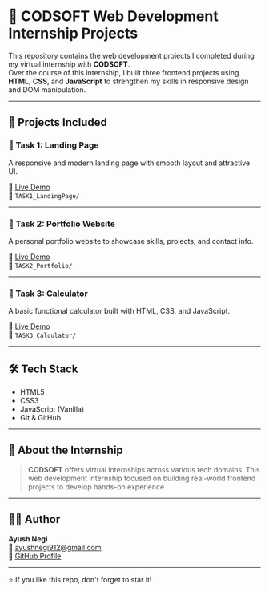 # 💼 CODSOFT Web Development Internship Projects

This repository contains the web development projects I completed during my virtual internship with **CODSOFT**.  
Over the course of this internship, I built three frontend projects using **HTML**, **CSS**, and **JavaScript** to strengthen my skills in responsive design and DOM manipulation.

---

## 🚀 Projects Included

### 🔹 Task 1: Landing Page
A responsive and modern landing page with smooth layout and attractive UI.

🔗 [Live Demo](#)  
📁 `TASK1_LandingPage/`

---

### 🔹 Task 2: Portfolio Website
A personal portfolio website to showcase skills, projects, and contact info.

🔗 [Live Demo](#)  
📁 `TASK2_Portfolio/`

---

### 🔹 Task 3: Calculator
A basic functional calculator built with HTML, CSS, and JavaScript.

🔗 [Live Demo](#)  
📁 `TASK3_Calculator/`

---

## 🛠️ Tech Stack

- HTML5  
- CSS3  
- JavaScript (Vanilla)  
- Git & GitHub  

---

## 📌 About the Internship

> **CODSOFT** offers virtual internships across various tech domains. This web development internship focused on building real-world frontend projects to develop hands-on experience.

---

## 🙋‍♂️ Author

**Ayush Negi**  
📧 ayushnegi912@gmail.com <br>
🔗 [GitHub Profile](https://github.com/AyushNegi2809)

---

⭐ If you like this repo, don't forget to star it!

